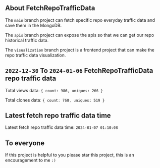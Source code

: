 ## About FetchRepoTrafficData

The `main` branch project can fetch specific repo everyday traffic data and save them in the MongoDB.

The `apis` branch project can expose the apis so that we can get our repo historical traffic data.

The `visualization` branch project is a frontend project that can make the repo traffic data visualization.

## `2022-12-30` To `2024-01-06` FetchRepoTrafficData repo traffic data

Total views data: `{ count: 986, uniques: 266 }`

Total clones data: `{ count: 760, uniques: 519 }`

## Latest fetch repo traffic data time

Latest fetch repo traffic data time: `2024-01-07 01:10:08`

## To everyone

If this project is helpful to you please star this project, this is an encouragement to me `:)`



